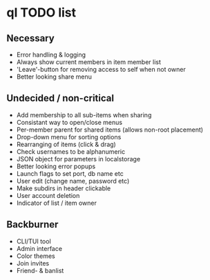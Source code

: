 # ql TODO list

## Necessary
* Error handling & logging
* Always show current members in item member list
* 'Leave'-button for removing access to self when not owner
* Better looking share menu

## Undecided / non-critical
* Add membership to all sub-items when sharing
* Consistant way to open/close menus
* Per-member parent for shared items (allows non-root placement)
* Drop-down menu for sorting options
* Rearranging of items (click & drag)
* Check usernames to be alphanumeric
* JSON object for parameters in localstorage
* Better looking error popups
* Launch flags to set port, db name etc
* User edit (change name, password etc)
* Make subdirs in header clickable
* User account deletion
* Indicator of list / item owner

## Backburner
* CLI/TUI tool
* Admin interface
* Color themes
* Join invites
* Friend- & banlist
